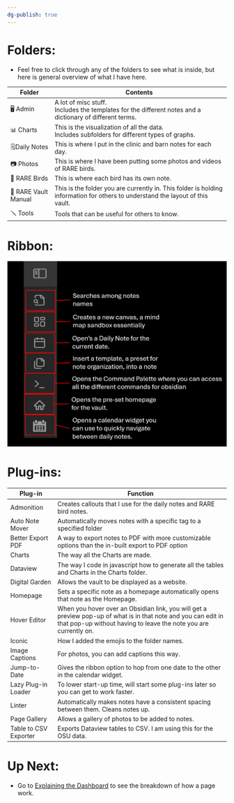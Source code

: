 ```yaml
---
dg-publish: true
---
```


# Folders:

- Feel free to click through any of the folders to see what is inside, but here is general overview of what I have here.

| Folder               | Contents                                                                                                                       |
| -------------------- | ------------------------------------------------------------------------------------------------------------------------------ |
| 🖥️ Admin            | A lot of misc stuff.<br>Includes the templates for the different notes and a dictionary of different terms.                    |
| 📊 Charts            | This is the visualization of all the data. <br>Includes subfolders for different types of graphs.                              |
| 🗒️Daily Notes       | This is where I put in the clinic and barn notes for each day.                                                                 |
| 📷 Photos            | This is where I have been putting some photos and videos of RARE birds.                                                        |
| 🦅 RARE Birds        | This is where each bird has its own note.                                                                                      |
| 📖 RARE Vault Manual | This is the folder you are currently in. This folder is holding information for others to understand the layout of this vault. |
| 🪛 Tools             | Tools that can be useful for others to know.                                                                                   |

# Ribbon:

![Ribbon Items.png](../Admin/Attachments/Ribbon%20Items.png)

# Plug-ins:

| Plug-in               | Function                                                                                                                                                                           |
| --------------------- | ---------------------------------------------------------------------------------------------------------------------------------------------------------------------------------- |
| Admonition            | Creates callouts that I use for the daily notes and RARE bird notes.                                                                                                               |
| Auto Note Mover       | Automatically moves notes with a specific tag to a specified folder                                                                                                                |
| Better Export PDF     | A way to export notes to PDF with more customizable options than the in-built export to PDF option                                                                                 |
| Charts                | The way all the Charts are made.                                                                                                                                                   |
| Dataview              | The way I code in javascript how to generate all the tables and Charts in the Charts folder.                                                                                       |
| Digital Garden        | Allows the vault to be displayed as a website.                                                                                                                                     |
| Homepage              | Sets a specific note as a homepage automatically opens that note as the Homepage.                                                                                                  |
| Hover Editor          | When you hover over an Obsidian link, you will get a preview pop-up of what is in that note and you can edit in that pop-up without having to leave the note you are currently on. |
| Iconic                | How I added the emojis to the folder names.                                                                                                                                        |
| Image Captions        | For photos, you can add captions this way.                                                                                                                                         |
| Jump-to-Date          | Gives the ribbon option to hop from one date to the other in the calendar widget.                                                                                                  |
| Lazy Plug-in Loader   | To lower start-up time, will start some plug-ins later so you can get to work faster.                                                                                              |
| Linter                | Automatically makes notes have a consistent spacing between them. Cleans notes up.                                                                                                 |
| Page Gallery          | Allows a gallery of photos to be added to notes.                                                                                                                                   |
| Table to CSV Exporter | Exports Dataview tables to CSV. I am using this for the OSU data.                                                                                                                  |

# Up Next:
- Go to [Explaining the Dashboard](./Explaining%20the%20Dashboard.md) to see the breakdown of how a page work.